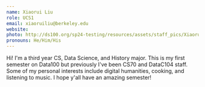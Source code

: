 ```yaml
---
name: Xiaorui Liu
role: UCS1
email: xiaoruiliu@berkeley.edu
website: 
photo: http://ds100.org/sp24-testing/resources/assets/staff_pics/Xiaorui_Liu.jpg
pronouns: He/Him/His
---
```

Hi! I'm a third year CS, Data Science, and History major. This is my first semester on Data100 but previously I've been CS70 and DataC104 staff. Some of my personal interests include digital humanities, cooking, and listening to music. I hope y'all have an amazing semester! 
